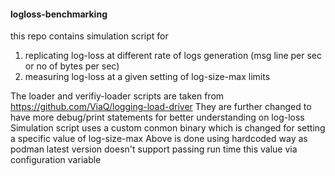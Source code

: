 #### logloss-benchmarking
this repo contains simulation script for 
 1. replicating log-loss at different rate of logs generation (msg line per sec or no of bytes per sec)
 2. measuring log-loss at a given setting of log-size-max limits
 
 The loader and verifiy-loader scripts are taken from https://github.com/ViaQ/logging-load-driver
 They are further changed to have more debug/print statements for better understanding on log-loss
 Simulation script uses a custom conmon binary which is changed for setting a specific value of log-size-max 
 Above is done using hardcoded way as podman latest version doesn't support passing run time this value via configuration variable
